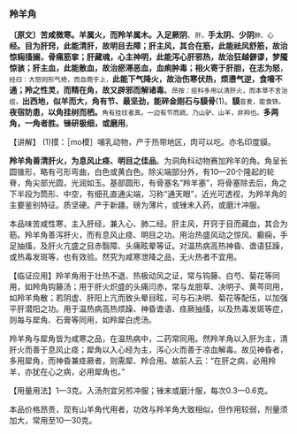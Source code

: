 ### 羚羊角

**〔原文〕苦咸微寒。羊属火，而羚羊属木。入足厥阴**、<small>肝。</small>**手太阴、少阴**<small>肺、心</small>**经。目为肝窍，此能清肝，故明目去障；肝主风，其合在筋，此能祛风舒筋，故治惊痫搐搦，骨痛筋挛；肝藏魂，心主神明，此能泻心肝邪热，故治狂越僻谬，梦魇惊骇；肝主血，此能散血，故治瘀滞恶血，血痢肿毒；相火寄于肝胆，在志为怒**，<small>经曰：大怒则形气绝，而血菀于上，</small>**此能下气降火，故治伤寒伏热，烦懑气逆，食噎不通；羚之性灵，而精在角，故又辟邪而解诸毒**。<small>昂按：痘科多用以清肝火，而本草不言治痘。</small>**出西地，似羊而大，角有节、最坚劲，能碎金刚石与貘骨**(1)。**貘**<small>音麦，能食铁。</small>**夜宿防患，以角挂树而栖。**<small>角有挂纹者真。一边有节而疏，乃山驴、山羊，非羚也。</small>**多两角，一角者胜。锉研极细，或磨用**。

【讲解】	(1)摸：［mo模］哺乳动物，产于热带地区，肉可以吃。亦名印度貘。

**羚羊角善清肝火，为息风止痉、明目之佳品**。为洞角科动物赛加羚羊的角。角呈长圆锥形，略有弓形弯曲，白色或黄白色。除尖端部分外，有10—20个隆起的轮脊，角尖部光圆，光润如玉。基部圆形，有骨塞名“羚羊塞”，将骨塞除去后，角之下半段为筒形、中空，有细孔直通尖端，习称“通天眼”，近光可透视，为羚羊角的主要鉴别特征。质坚硬。产于新疆。磅为薄片，或锉末入药，或磨汁冲服。

本品味苦咸性寒，主入肝经，兼入心、肺二经。肝主风，开窍于目而藏血，其合为筋。羚羊角善泻肝火，而有息风止痉、明目之功。用治热盛风动之惊风、癫痫，手足抽搐，及肝火亢盛之目赤翳障、头痛眩晕等证。对温热病高热神昏、谵语狂躁，或热毒发斑等，也有效验。然究为咸寒泄降之品，无火热者不宜用。

【临证应用】羚羊角用于壮热不退、热极动风之证，常与钩藤、白芍、菊花等同用，如羚角钩藤汤；用于肝火炽盛的头痛闫赤，常与龙胆草、决明子、黄芩同用，如羚羊角散；若阴虚、肝阳上亢而致头晕目眩，可与石决明、菊花等配伍，以加强平肝潜阳之功。用于温热病高热烦躁、神昏谵语、痉厥抽搐，以及热毒发斑等症，则每与犀角、石膏等同用，如羚犀白虎汤。

羚羊角与犀角皆为咸寒之品，在温热病中，二药常同用。然羚羊角以入肝为主，清肝火而善于息风止痉；犀角以入心经为主，泻心火而善于凉血解毒。故见神昏者，多用犀角，而神昏兼痉厥者，则需犀、羚合用。故前人云：“在肝之病，必用羚羊，亦犹在心之病，必用犀角也。”

【用量用法】1—3克。入汤剂宜另煎冲服；锉末或磨汁服，每次0.3—0.6克。

本品价格昂贵，现有山羊角代用者，功效与羚羊角大致相似，但作用较弱，剂量须加大，常用至10—30克。
